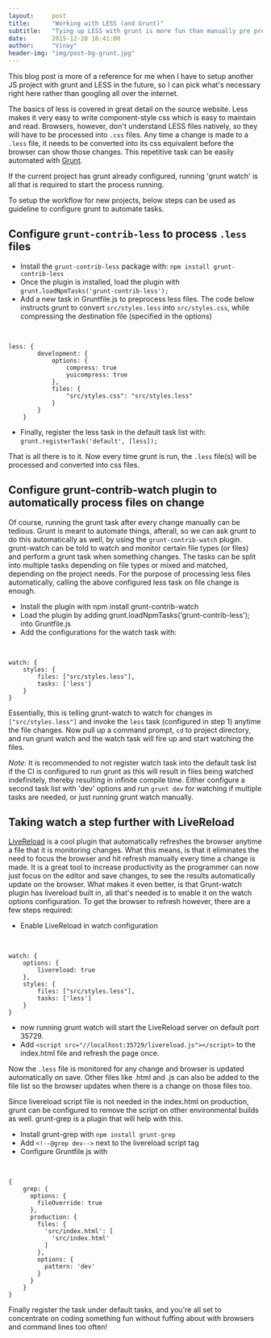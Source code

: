 ```yaml
---
layout:     post
title:      "Working with LESS (and Grunt)"
subtitle:   "Tying up LESS with grunt is more fun than manually pre processing it"
date:       2015-12-20 10:41:00
author:     "Vinay"
header-img: "img/post-bg-grunt.jpg"
---
```


This blog post is more of a reference for me when I have to setup another JS project with grunt and LESS in the future, so I can pick what's necessary right here rather than googling all over the internet.

The basics of less is covered in great detail on the source website. Less makes it very easy to write component-style css which is easy to maintain and read. Browsers, however, don't understand LESS files natively, so they will have to be processed into `.css` files. Any time a change is made to a `.less` file, it needs to be converted into its css equivalent before the browser can show those changes. This repetitive task can be easily automated with <a href="http://gruntjs.com/" target="_blank">Grunt</a>.

If the current project has grunt already configured, running 'grunt watch' is all that is required to start the process running.

To setup the workflow for new projects, below steps can be used as guideline to configure grunt to automate tasks.

## Configure `grunt-contrib-less` to process `.less` files

* Install the `grunt-contrib-less` package with: `npm install grunt-contrib-less`
* Once the plugin is installed, load the plugin with `grunt.loadNpmTasks('grunt-contrib-less');`
* Add a new task in Gruntfile.js to preprocess less files. The code below instructs grunt to convert `src/styles.less` into `src/styles.css`, while compressing the destination file (specified in the options)
<br /> 
 
	less: {
			development: {
				options: {
					compress: true
					yuicompress: true
				},
				files: {
					"src/styles.css": "src/styles.less"
				}
			}
		}


* Finally, register the less task in the default task list with: `grunt.registerTask('default', [less]);`


That is all there is to it. Now every time grunt is run, the `.less` file(s) will be processed and converted into css files.



## Configure grunt-contrib-watch plugin to automatically process files on change

Of course, running the grunt task after every change manually can be tedious. Grunt is meant to automate things, afterall, so we can ask grunt to do this automatically as well, by using the `grunt-contrib-watch` plugin. grunt-watch can be told to watch and monitor certain file types (or files) and perform a grunt task when something changes. The tasks can be split into multiple tasks depending on file types or mixed and matched, depending on the project needs. For the purpose of processing less files automatically, calling the above configured less task on file change is enough.

* Install the plugin with npm install grunt-contrib-watch
* Load the plugin by adding grunt.loadNpmTasks('grunt-contrib-less'); into Gruntfile.js
* Add the configurations for the watch task with:
<br /> 

	watch: {
		styles: {
			files: ["src/styles.less"],
			tasks: ['less']
		}
	}

Essentially, this is telling grunt-watch to watch for changes in `["src/styles.less"]` and invoke the `less` task (configured in step 1) anytime the file changes. Now pull up a command prompt, `cd` to project directory, and run grunt watch and the watch task will fire up and start watching the files.

*Note*: It is recommended to not register watch task into the default task list if the CI is configured to run grunt as this will result in files being watched indefinitely, thereby resulting in infinite compile time. Either configure a second task list with 'dev' options and run `grunt dev` for watching if multiple tasks are needed, or just running grunt watch manually.

## Taking watch a step further with LiveReload

<a href="http://livereload.com/" target="_blank">LiveReload</a> is a cool plugin that automatically refreshes the browser anytime a file that it is monitoring changes. What this means, is that it eliminates the need to focus the browser and hit refresh manually every time a change is made. It is a great tool to increase productivity as the programmer can now just focus on the editor and save changes, to see the results automatically update on the browser.
What makes it even better, is that Grunt-watch plugin has livereload built in, all that's needed is to enable it on the watch options configuration. To get the browser to refresh however, there are a few steps required:

* Enable LiveReload in watch configuration
<br /> 

	watch: {
		options: {
			livereload: true
		},
		styles: {
			files: ["src/styles.less"],
			tasks: ['less']
		}
	}


* now running grunt watch will start the LiveReload server on default port 35729.
* Add `<script src="//localhost:35729/livereload.js"></script>` to the index.html file and refresh the page once.

Now the `.less` file is monitored for any change and browser is updated automatically on save. Other files like .html and .js can also be added to the file list so the browser updates when there is a change on those files too.

Since livereload script file is not needed in the index.html on production, grunt can be configured to remove the script on other environmental builds as well. grunt-grep is a plugin that will help with this.

* Install grunt-grep with `npm install grunt-grep`
* Add `<!--@grep dev-->` next to the livereload script tag
* Configure Gruntfile.js with
<br /> 

	{
	    grep: {
	      options: {
	        fileOverride: true
	      },
	      production: {
	        files: {
	          'src/index.html': [
	            'src/index.html'
	          ]
	        },
	        options: {
	          pattern: 'dev'
	        }
	      }
	    }
	}

Finally register the task under default tasks, and you're all set to concentrate on coding something fun without fuffing about with browsers and command lines too often!
